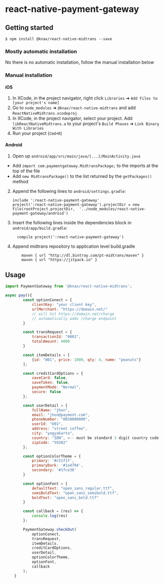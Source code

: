 
# react-native-payment-gateway

## Getting started

`$ npm install @knax/react-native-midtrans --save`

### Mostly automatic installation

No there is no automatic installation, follow the manual installation below

### Manual installation

#### iOS

1. In XCode, in the project navigator, right click `Libraries` ➜ `Add Files to [your project's name]`
2. Go to `node_modules` ➜ `@knax/react-native-midtrans` and add `ReactNativeMidtrans.xcodeproj`
3. In XCode, in the project navigator, select your project. Add `libReactNativeMidtrans.a` to your project's `Build Phases` ➜ `Link Binary With Libraries`
4. Run your project (`Cmd+R`)

#### Android

1. Open up `android/app/src/main/java/[...]/MainActivity.java`
  - Add `import com.paymentgateway.MidtransPackage;` to the imports at the top of the file
  - Add `new MidtransPackage()` to the list returned by the `getPackages()` method
2. Append the following lines to `android/settings.gradle`:
  	```
  	include ':react-native-payment-gateway'
  	project(':react-native-payment-gateway').projectDir = new File(rootProject.projectDir, 	'../node_modules/react-native-payment-gateway/android')
  	```
3. Insert the following lines inside the dependencies block in `android/app/build.gradle`:
  	```
      compile project(':react-native-payment-gateway')
  	```
4. Append midtrans repository to application level build.gradle
    ```
        maven { url "http://dl.bintray.com/pt-midtrans/maven" }
        maven { url "https://jitpack.io" }
    ```

## Usage
```javascript
import PaymentGateway from '@knax/react-native-midtrans';

async pay(){
        const optionConect = {
            clientKey: "your client key",
            urlMerchant: "https://domain.net/" 
            // will hit https://domain.net/charge
            // automatically adds /charge endpoint
        }

        const transRequest = {
            transactionId: "0001",
            totalAmount: 4000
        }

        const itemDetails = [
            {id: "001", price: 1000, qty: 4, name: "peanuts"}
        ];

        const creditCardOptions = {
            saveCard: false,
            saveToken: false,
            paymentMode: "Normal",
            secure: false
        };

        const userDetail = {
            fullName: "jhon",
            email: "jhon@payment.com",
            phoneNumber: "0850000000",
            userId: "U01",
            address: "street coffee",
            city: "yogyakarta",
            country: "IDN", <-- must be standard 3 digit country code
            zipCode: "59382"
        };

        const optionColorTheme = {
            primary: '#c51f1f',
            primaryDark: '#1a4794',
            secondary: '#1fce38'
        }

        const optionFont = {
            defaultText: "open_sans_regular.ttf",
            semiBoldText: "open_sans_semibold.ttf",
            boldText: "open_sans_bold.ttf"
        }

        const callback = (res) => {
            console.log(res)
        };

        PaymentGateway.checkOut(
            optionConect,
            transRequest,
            itemDetails,
            creditCardOptions,
            userDetail,
            optionColorTheme,
            optionFont,
            callback
        );
    }
```
  
